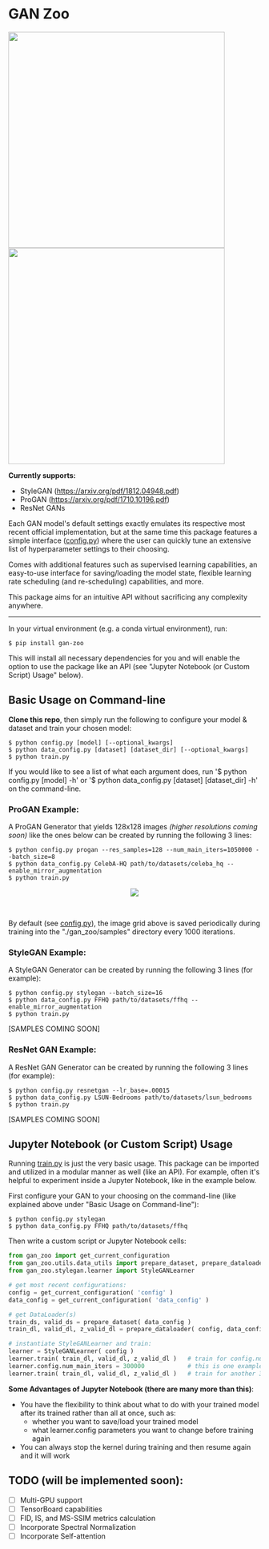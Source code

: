 # GAN Zoo

<p align="left">
<img align="center" src ="https://github.com/sidward14/gan-zoo/raw/master/examples/gif/106.png" height="432" width="432"/>
<img align="center" src ="https://github.com/sidward14/gan-zoo/raw/master/examples/gif/672.png" height="432" width="432"/>
</p>

__Currently supports:__
+ StyleGAN (https://arxiv.org/pdf/1812.04948.pdf)
+ ProGAN (https://arxiv.org/pdf/1710.10196.pdf)
+ ResNet GANs

Each GAN model's default settings exactly emulates its respective most recent official implementation, but at the same time this package features a simple interface ([config.py](./gan_zoo/config.py)) where the user can quickly tune an extensive list of hyperparameter settings to their choosing.

Comes with additional features such as supervised learning capabilities, an easy-to-use interface for saving/loading the model state, flexible learning rate scheduling (and re-scheduling) capabilities, and more.

This package aims for an intuitive API without sacrificing any complexity anywhere.

--------------------------------------------------------------------------------

In your virtual environment (e.g. a conda virtual environment), run:
  ~~~
  $ pip install gan-zoo
  ~~~
This will install all necessary dependencies for you and will enable the option to use the package like an API (see "Jupyter Notebook (or Custom Script) Usage" below).

## Basic Usage on Command-line

__Clone this repo__, then simply run the following to configure your model & dataset and train your chosen model:
  ~~~
  $ python config.py [model] [--optional_kwargs]
  $ python data_config.py [dataset] [dataset_dir] [--optional_kwargs]
  $ python train.py
  ~~~
If you would like to see a list of what each argument does, run '$ python config.py [model] -h' or '$ python data_config.py [dataset] [dataset_dir] -h' on the command-line.

### ProGAN Example:

A ProGAN Generator that yields 128x128 images _(higher resolutions coming soon)_ like the ones below can be created by running the following 3 lines:
  ~~~
  $ python config.py progan --res_samples=128 --num_main_iters=1050000 --batch_size=8
  $ python data_config.py CelebA-HQ path/to/datasets/celeba_hq --enable_mirror_augmentation
  $ python train.py
  ~~~

  <p align="center">
  <img align="center" src ="https://github.com/sidward14/gan-zoo/raw/master/examples/gif/image_grids.gif"/>
  </p>
  <br>

By default (see [config.py](./gan_zoo/config.py)), the image grid above is saved periodically during training into the "./gan_zoo/samples" directory every 1000 iterations.

### StyleGAN Example:

A StyleGAN Generator can be created by running the following 3 lines (for example):
  ~~~
  $ python config.py stylegan --batch_size=16
  $ python data_config.py FFHQ path/to/datasets/ffhq --enable_mirror_augmentation
  $ python train.py
  ~~~

  [SAMPLES COMING SOON]

### ResNet GAN Example:

A ResNet GAN Generator can be created by running the following 3 lines (for example):
  ~~~
  $ python config.py resnetgan --lr_base=.00015
  $ python data_config.py LSUN-Bedrooms path/to/datasets/lsun_bedrooms
  $ python train.py
  ~~~

  [SAMPLES COMING SOON]



## Jupyter Notebook (or Custom Script) Usage

Running [train.py](./gan_zoo/train.py) is just the very basic usage. This package can be imported and utilized in a modular manner as well (like an API). For example, often it's helpful to experiment inside a Jupyter Notebook, like in the example below.

  First configure your GAN to your choosing on the command-line (like explained above under "Basic Usage on Command-line"):
  ~~~
  $ python config.py stylegan
  $ python data_config.py FFHQ path/to/datasets/ffhq
  ~~~

  Then write a custom script or Jupyter Notebook cells:
  ```python
  from gan_zoo import get_current_configuration
  from gan_zoo.utils.data_utils import prepare_dataset, prepare_dataloader
  from gan_zoo.stylegan.learner import StyleGANLearner

  # get most recent configurations:
  config = get_current_configuration( 'config' )
  data_config = get_current_configuration( 'data_config' )

  # get DataLoader(s)
  train_ds, valid_ds = prepare_dataset( data_config )
  train_dl, valid_dl, z_valid_dl = prepare_dataloader( config, data_config, train_ds, valid_ds )

  # instantiate StyleGANLearner and train:
  learner = StyleGANLearner( config )
  learner.train( train_dl, valid_dl, z_valid_dl )   # train for config.num_main_iters iterations
  learner.config.num_main_iters = 300000            # this is one example of changing your instantiated learner's configurations
  learner.train( train_dl, valid_dl, z_valid_dl )   # train for another 300000 iterations
  ```

__Some Advantages of Jupyter Notebook (there are many more than this)__:
+ You have the flexibility to think about what to do with your trained model after its trained rather than all at once, such as:
  + whether you want to save/load your trained model
  + what learner.config parameters you want to change before training again
+ You can always stop the kernel during training and then resume again and it will work



## TODO (will be implemented soon):
- [ ] Multi-GPU support
- [ ] TensorBoard capabilities
- [ ] FID, IS, and MS-SSIM metrics calculation
- [ ] Incorporate Spectral Normalization
- [ ] Incorporate Self-attention